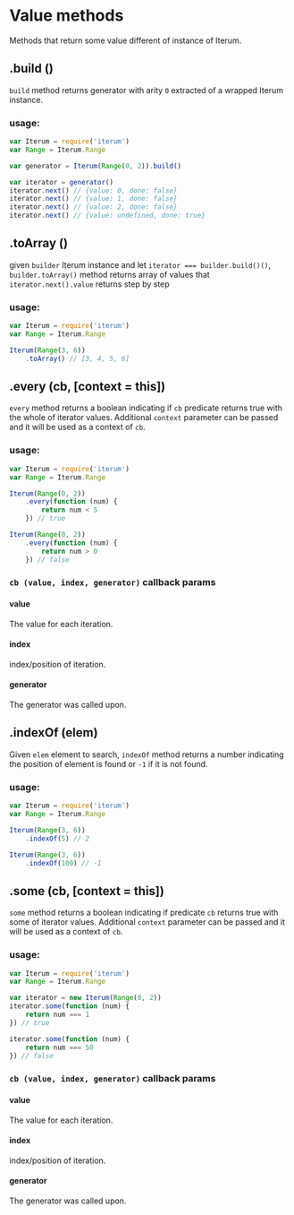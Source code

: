 # Value methods
Methods that return some value different of instance of Iterum.

## .build ()

`build` method returns generator with arity `0` extracted of a wrapped Iterum instance.

### usage:
``` javascript
var Iterum = require('iterum')
var Range = Iterum.Range

var generator = Iterum(Range(0, 2)).build()

var iterator = generator()
iterator.next() // {value: 0, done: false}
iterator.next() // {value: 1, done: false}
iterator.next() // {value: 2, done: false}
iterator.next() // {value: undefined, done: true}
```

## .toArray ()

given `builder` Iterum instance and let `iterator === builder.build()()`, `builder.toArray()` method returns array of values that `iterator.next().value` returns step by step

### usage:
``` javascript
var Iterum = require('iterum')
var Range = Iterum.Range

Iterum(Range(3, 6))
    .toArray() // [3, 4, 5, 6]
```

## .every (cb, [context = this])

`every` method returns a boolean indicating if `cb` predicate returns true with the whole of iterator values. Additional `context` parameter can be passed and it will be used as a context of `cb`.

### usage:
``` javascript
var Iterum = require('iterum')
var Range = Iterum.Range

Iterum(Range(0, 2))
    .every(function (num) {
        return num < 5 
    }) // true

Iterum(Range(0, 2))
    .every(function (num) {
        return num > 0
    }) // false
```

### `cb (value, index, generator)` callback params

#### value
The value for each iteration.

#### index
index/position of iteration.

#### generator
The generator was called upon.

## .indexOf (elem)

Given `elem` element to search, `indexOf` method returns a number indicating the position of element is found or `-1` if it is not found. 

### usage:
``` javascript
var Iterum = require('iterum')
var Range = Iterum.Range

Iterum(Range(3, 6))
    .indexOf(5) // 2

Iterum(Range(3, 6))
    .indexOf(100) // -1
```

## .some (cb, [context = this])

`some` method returns a boolean indicating if predicate `cb` returns true with some of iterator values. Additional `context` parameter can be passed and it will be used as a context of `cb`.

### usage:
``` javascript
var Iterum = require('iterum')
var Range = Iterum.Range

var iterator = new Iterum(Range(0, 2))
iterator.some(function (num) {
    return num === 1
}) // true

iterator.some(function (num) {
    return num === 50
}) // false
```

### `cb (value, index, generator)` callback params

#### value
The value for each iteration.

#### index
index/position of iteration.

#### generator
The generator was called upon.